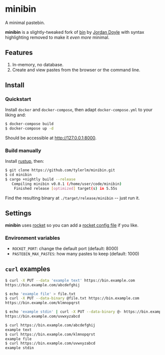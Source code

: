 # minibin

A minimal pastebin.

**minibin** is a slightly-tweaked fork of [bin](https://github.com/w4/bin) by [Jordan Doyle](https://github.com/w4) with syntax highlighting removed to make it *even more* minimal.

## Features

1. In-memory, no database.
2. Create and view pastes from the browser or the command line.

## Install

### Quickstart

Install `docker` and `docker-compose`, then adapt `docker-compose.yml` to your liking and:

```sh
$ docker-compose build
$ docker-compose up -d
```

Should be accessible at <http://127.0.0.1:8000>.

### Build manually

Install [rustup](https://rustup.rs/), then:

```sh
$ git clone https://github.com/tylerlm/minibin.git
$ cd minibin
$ cargo +nightly build --release
   Compiling minibin v0.0.1 (/home/user/code/minibin)
    Finished release [optimized] target(s) in 5.55s
```

Find the resulting binary at `./target/release/minibin` -- just run it.

## Settings

**minibin** uses [rocket](https://rocket.rs) so you can add a [rocket config file](https://api.rocket.rs/v0.3/rocket/config/) if you like.

### Environment variables

- `ROCKET_PORT`: change the default port (default: 8000)
- `PASTEBIN_MAX_PASTES`: how many pastes to keep (default: 1000)

## `curl` examples

```sh
$ curl -X PUT --data 'example text' https://bin.example.com
https://bin.example.com/abcdefghij

$ echo 'example file' > file.txt
$ curl -X PUT --data-binary @file.txt https://bin.example.com
https://bin.example.com/klmnopqrst

$ echo 'example stdin' | curl -X PUT --data-binary @- https://bin.example.com
https://bin.example.com/uvwxyzabcd

$ curl https://bin.example.com/abcdefghij
example text
$ curl https://bin.example.com/klmnopqrst
example file
$ curl https://bin.example.com/uvwxyzabcd
example stdin
```
